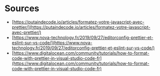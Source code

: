 # Sources

* [https://putaindecode.io/articles/formatez-votre-javascript-avec-prettier/](https://putaindecode.io/articles/formatez-votre-javascript-avec-prettier/)
* [https://www.nova-technology.fr/2019/09/27/editorconfig-prettier-et-eslint-sur-vs-code/](https://www.nova-technology.fr/2019/09/27/editorconfig-prettier-et-eslint-sur-vs-code/)
* [https://www.digitalocean.com/community/tutorials/how-to-format-code-with-prettier-in-visual-studio-code-fr](https://www.digitalocean.com/community/tutorials/how-to-format-code-with-prettier-in-visual-studio-code-fr)

